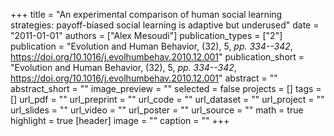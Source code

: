 +++
title = "An experimental comparison of human social learning strategies: payoff-biased social learning is adaptive but underused"
date = "2011-01-01"
authors = ["Alex Mesoudi"]
publication_types = ["2"]
publication = "Evolution and Human Behavior, (32), 5, _pp. 334--342_, https://doi.org/10.1016/j.evolhumbehav.2010.12.001"
publication_short = "Evolution and Human Behavior, (32), 5, _pp. 334--342_, https://doi.org/10.1016/j.evolhumbehav.2010.12.001"
abstract = ""
abstract_short = ""
image_preview = ""
selected = false
projects = []
tags = []
url_pdf = ""
url_preprint = ""
url_code = ""
url_dataset = ""
url_project = ""
url_slides = ""
url_video = ""
url_poster = ""
url_source = ""
math = true
highlight = true
[header]
image = ""
caption = ""
+++
